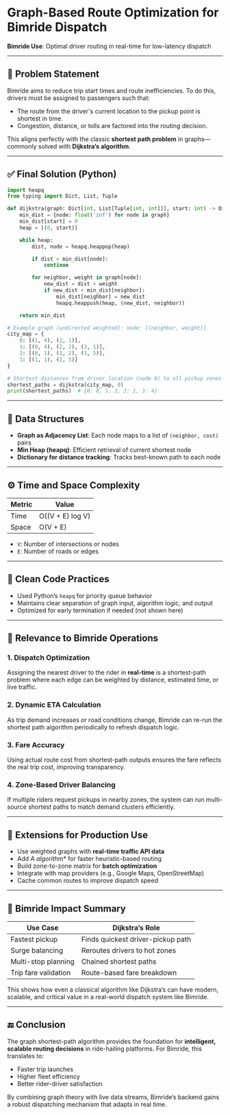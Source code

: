 # Graph-Based Route Optimization for Bimride Dispatch

**Bimride Use**: Optimal driver routing in real-time for low-latency dispatch

---

## 🚩 Problem Statement

Bimride aims to reduce trip start times and route inefficiencies. To do this, drivers must be assigned to passengers such that:

* The route from the driver's current location to the pickup point is shortest in time.
* Congestion, distance, or tolls are factored into the routing decision.

This aligns perfectly with the classic **shortest path problem** in graphs—commonly solved with **Dijkstra’s algorithm**.

---

## ✅ Final Solution (Python)

```python
import heapq
from typing import Dict, List, Tuple

def dijkstra(graph: Dict[int, List[Tuple[int, int]]], start: int) -> Dict[int, int]:
    min_dist = {node: float('inf') for node in graph}
    min_dist[start] = 0
    heap = [(0, start)]

    while heap:
        dist, node = heapq.heappop(heap)

        if dist > min_dist[node]:
            continue

        for neighbor, weight in graph[node]:
            new_dist = dist + weight
            if new_dist < min_dist[neighbor]:
                min_dist[neighbor] = new_dist
                heapq.heappush(heap, (new_dist, neighbor))

    return min_dist

# Example graph (undirected weighted): node: [(neighbor, weight)]
city_map = {
    0: [(1, 4), (2, 1)],
    1: [(0, 4), (2, 2), (3, 1)],
    2: [(0, 1), (1, 2), (3, 5)],
    3: [(1, 1), (2, 5)]
}

# Shortest distances from driver location (node 0) to all pickup zones
shortest_paths = dijkstra(city_map, 0)
print(shortest_paths)  # {0: 0, 1: 3, 2: 1, 3: 4}
```

---

## 🧰 Data Structures

* **Graph as Adjacency List**: Each node maps to a list of `(neighbor, cost)` pairs
* **Min Heap (heapq)**: Efficient retrieval of current shortest node
* **Dictionary for distance tracking**: Tracks best-known path to each node

---

## ⚙️ Time and Space Complexity

| Metric | Value            |
| ------ | ---------------- |
| Time   | O((V + E) log V) |
| Space  | O(V + E)         |

* `V`: Number of intersections or nodes
* `E`: Number of roads or edges

---

## 🧼 Clean Code Practices

* Used Python’s `heapq` for priority queue behavior
* Maintains clear separation of graph input, algorithm logic, and output
* Optimized for early termination if needed (not shown here)

---

## 🧠 Relevance to Bimride Operations

### 1. Dispatch Optimization

Assigning the nearest driver to the rider in **real-time** is a shortest-path problem where each edge can be weighted by distance, estimated time, or live traffic.

### 2. Dynamic ETA Calculation

As trip demand increases or road conditions change, Bimride can re-run the shortest path algorithm periodically to refresh dispatch logic.

### 3. Fare Accuracy

Using actual route cost from shortest-path outputs ensures the fare reflects the real trip cost, improving transparency.

### 4. Zone-Based Driver Balancing

If multiple riders request pickups in nearby zones, the system can run multi-source shortest paths to match demand clusters efficiently.

---

## 🔄 Extensions for Production Use

* Use weighted graphs with **real-time traffic API data**
* Add **A* algorithm*\* for faster heuristic-based routing
* Build zone-to-zone matrix for **batch optimization**
* Integrate with map providers (e.g., Google Maps, OpenStreetMap)
* Cache common routes to improve dispatch speed

---

## 🚗 Bimride Impact Summary

| Use Case             | Dijkstra’s Role                   |
| -------------------- | --------------------------------- |
| Fastest pickup       | Finds quickest driver-pickup path |
| Surge balancing      | Reroutes drivers to hot zones     |
| Multi-stop planning  | Chained shortest paths            |
| Trip fare validation | Route-based fare breakdown        |

This shows how even a classical algorithm like Dijkstra’s can have modern, scalable, and critical value in a real-world dispatch system like Bimride.

---

## 🔚 Conclusion

The graph shortest-path algorithm provides the foundation for **intelligent, scalable routing decisions** in ride-hailing platforms. For Bimride, this translates to:

* Faster trip launches
* Higher fleet efficiency
* Better rider-driver satisfaction

By combining graph theory with live data streams, Bimride’s backend gains a robust dispatching mechanism that adapts in real time.
